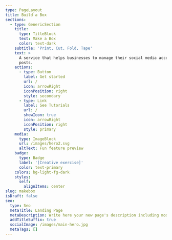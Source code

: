 ```yaml
---
type: PageLayout
title: Build a Box
sections:
  - type: GenericSection
    title:
      type: TitleBlock
      text: Make a Box
      color: text-dark
    subtitle: 'Print, Cut, Fold, Tape'
    text: >
      A service that helps businesses to manage their social media accounts and
      posts.
    actions:
      - type: Button
        label: Get started
        url: /
        icon: arrowRight
        iconPosition: right
        style: secondary
      - type: Link
        label: See Tutorials
        url: /
        showIcon: true
        icon: arrowRight
        iconPosition: right
        style: primary
    media:
      type: ImageBlock
      url: /images/hero2.svg
      altText: Fun feature preview
    badge:
      type: Badge
      label: '[Creative exercise]'
      color: text-primary
    colors: bg-light-fg-dark
    styles:
      self:
        alignItems: center
slug: makebox
isDraft: false
seo:
  type: Seo
  metaTitle: Landing Page
  metaDescription: Write here your new page's description including most relevant keywords.
  addTitleSuffix: true
  socialImage: /images/main-hero.jpg
  metaTags: []
---
```

